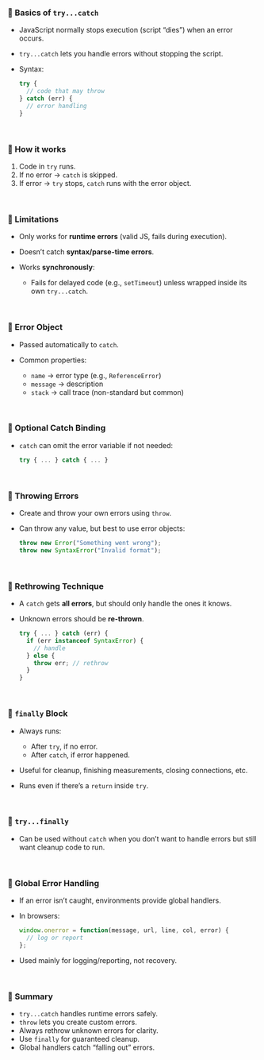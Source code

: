 

### 🔹 Basics of `try...catch`

* JavaScript normally stops execution (script “dies”) when an error occurs.
* `try...catch` lets you handle errors without stopping the script.
* Syntax:

  ```js
  try {
    // code that may throw
  } catch (err) {
    // error handling
  }
  ```

<br>

### 🔹 How it works

1. Code in `try` runs.
2. If no error → `catch` is skipped.
3. If error → `try` stops, `catch` runs with the error object.

<br>

### 🔹 Limitations

* Only works for **runtime errors** (valid JS, fails during execution).
* Doesn’t catch **syntax/parse-time errors**.
* Works **synchronously**:

  * Fails for delayed code (e.g., `setTimeout`) unless wrapped inside its own `try...catch`.

<br>

### 🔹 Error Object

* Passed automatically to `catch`.
* Common properties:

  * `name` → error type (e.g., `ReferenceError`)
  * `message` → description
  * `stack` → call trace (non-standard but common)

<br>

### 🔹 Optional Catch Binding

* `catch` can omit the error variable if not needed:

  ```js
  try { ... } catch { ... }
  ```

<br>

### 🔹 Throwing Errors

* Create and throw your own errors using `throw`.
* Can throw any value, but best to use error objects:

  ```js
  throw new Error("Something went wrong");
  throw new SyntaxError("Invalid format");
  ```

<br>

### 🔹 Rethrowing Technique

* A `catch` gets **all errors**, but should only handle the ones it knows.
* Unknown errors should be **re-thrown**.

  ```js
  try { ... } catch (err) {
    if (err instanceof SyntaxError) {
      // handle
    } else {
      throw err; // rethrow
    }
  }
  ```

<br>

### 🔹 `finally` Block

* Always runs:

  * After `try`, if no error.
  * After `catch`, if error happened.
* Useful for cleanup, finishing measurements, closing connections, etc.
* Runs even if there’s a `return` inside `try`.

<br>

### 🔹 `try...finally`

* Can be used without `catch` when you don’t want to handle errors but still want cleanup code to run.

<br>

### 🔹 Global Error Handling

* If an error isn’t caught, environments provide global handlers.
* In browsers:

  ```js
  window.onerror = function(message, url, line, col, error) {
    // log or report
  };
  ```
* Used mainly for logging/reporting, not recovery.

<br>

### 🔹 Summary

* `try...catch` handles runtime errors safely.
* `throw` lets you create custom errors.
* Always rethrow unknown errors for clarity.
* Use `finally` for guaranteed cleanup.
* Global handlers catch “falling out” errors.
